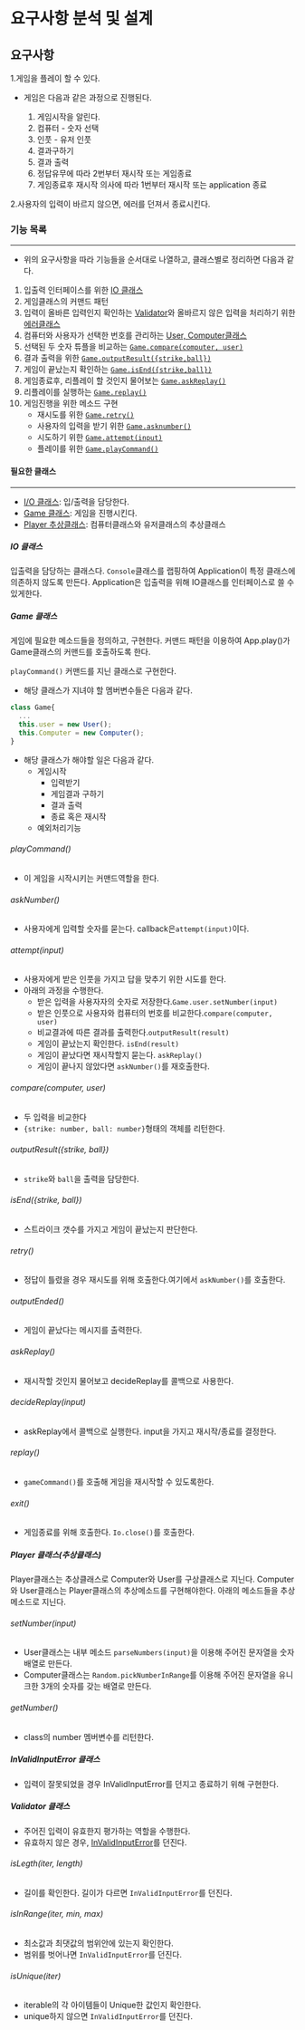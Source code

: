 # 요구사항 분석 및 설계

## 요구사항

1.게임을 플레이 할 수 있다.

- 게임은 다음과 같은 과정으로 진행된다.

  1. 게임시작을 알린다.
  2. 컴퓨터 - 숫자 선택
  3. 인풋 - 유저 인풋
  4. 결과구하기
  5. 결과 출력
  6. 정답유무에 따라 2번부터 재시작 또는 게임종료
  7. 게임종료후 재시작 의사에 따라 1번부터 재시작 또는 application 종료

2.사용자의 입력이 바르지 않으면, 에러를 던져서 종료시킨다.

### 기능 목록

---

- 위의 요구사항을 따라 기능들을 순서대로 나열하고, 클래스별로 정리하면 다음과 같다.

1. 입출력 인터페이스를 위한 [IO 클래스](#io-클래스)
2. 게임클래스의 커맨드 패턴
3. 입력이 올바른 입력인지 확인하는 [Validator](#validator-클래스)와 올바르지 않은 입력을 처리하기 위한 [에러클래스](#invalidinputerror-클래스)
4. 컴퓨터와 사용자가 선택한 번호를 관리하는 [User, Computer클래스](#player-클래스추상클래스)
5. 선택된 두 숫자 튜플을 비교하는 [`Game.compare(computer, user)`](#comparecomputer-user)
6. 결과 출력을 위한 [`Game.outputResult({strike,ball})`](#outputresultstrike-ball)
7. 게임이 끝났는지 확인하는 [`Game.isEnd({strike,ball})`](#isendstrike-ball)
8. 게임종료후, 리플레이 할 것인지 물어보는 [`Game.askReplay()`](#askreplay)
9. 리플레이를 실행하는 [`Game.replay()`](#replay)
10. 게임진행을 위한 메소드 구현
    - 재시도를 위한 [`Game.retry()`](#retry)
    - 사용자의 입력을 받기 위한 [`Game.asknumber()`](#asknumber)
    - 시도하기 위한 [`Game.attempt(input)`](#attemptinput)
    - 플레이를 위한 [`Game.playCommand()`](#playCommand)

#### 필요한 클래스

---

- [I/O 클래스](#io-클래스): 입/출력을 담당한다.
- [Game 클래스](#game-클래스): 게임을 진행시킨다.
- [Player 추상클래스](#player-클래스추상클래스): 컴퓨터클래스와 유저클래스의 추상클래스

##### IO 클래스

입출력을 담당하는 클래스다. `Console`클래스를 랩핑하여 Application이 특정 클래스에 의존하지 않도록 만든다. Application은 입출력을 위해 IO클래스를 인터페이스로 쓸 수 있게한다.

##### Game 클래스

게임에 필요한 메소드들을 정의하고, 구현한다.
커맨드 패턴을 이용하여 App.play()가 Game클래스의  커맨드를 호출하도록 한다.

`playCommand()` 커맨드를 지닌 클래스로 구현한다.

- 해당 클래스가 지녀야 할 멤버변수들은 다음과 같다.

```js
class Game{
  ...
  this.user = new User();
  this.Computer = new Computer();
}
```

- 해당 클래스가 해야할 일은 다음과 같다.
  - 게임시작
    - 입력받기
    - 게임결과 구하기
    - 결과 출력
    - 종료 혹은 재시작
  - 예외처리기능
  
###### playCommand()

- 이 게임을 시작시키는 커맨드역할을 한다.

###### askNumber()

- 사용자에게 입력할 숫자를 묻는다. callback은`attempt(input)`이다.

###### attempt(input)

- 사용자에게 받은 인풋을 가지고 답을 맞추기 위한 시도를 한다.
- 아래의 과정을 수행한다.
  - 받은 입력을 사용자자의 숫자로 저장한다.`Game.user.setNumber(input)`
  - 받은 인풋으로 사용자와 컴퓨터의 번호를 비교한다.`compare(computer, user)`
  - 비교결과에 따른 결과를 출력한다.`outputResult(result)`
  - 게임이 끝났는지 확인한다. `isEnd(result)`
  - 게임이 끝났다면 재시작할지 묻는다. `askReplay()`
  - 게임이 끝나지 않았다면 `askNumber()`를 재호출한다.

###### compare(computer, user)

- 두 입력을 비교한다
- `{strike: number, ball: number}`형태의 객체를 리턴한다.

###### outputResult({strike, ball})

- `strike`와 `ball`을 출력을 담당한다.

###### isEnd({strike, ball})

- 스트라이크 갯수를 가지고 게임이 끝났는지 판단한다.

###### retry()

- 정답이 틀렸을 경우 재시도를 위해 호출한다.여기에서 `askNumber()`를 호출한다.

###### outputEnded()

- 게임이 끝났다는 메시지를 출력한다.

###### askReplay()

- 재시작할 것인지 물어보고 decideReplay를 콜백으로 사용한다.

###### decideReplay(input)

- askReplay에서 콜백으로 실행한다. input을 가지고 재시작/종료를 결정한다.

###### replay()

- `gameCommand()`를 호출해 게임을 재시작할 수 있도록한다.

###### exit()

- 게임종료를 위해 호출한다. `Io.close()`를 호출한다.

##### Player 클래스(추상클래스)

Player클래스는 추상클래스로 Computer와 User를 구상클래스로 지닌다. Computer와 User클래스는 Player클래스의 추상메소드를 구현해야한다. 아래의 메소드들을 추상메소드로 지닌다.

###### setNumber(input)

- User클래스는 내부 메소드 `parseNumbers(input)`을 이용해 주어진 문자열을 숫자배열로 만든다.
- Computer클래스는 `Random.pickNumberInRange`를 이용해 주어진 문자열을 유니크한 3개의 숫자를 갖는 배열로 만든다.

###### getNumber()

- class의 number 멤버변수를 리턴한다.

##### InValidInputError 클래스

- 입력이 잘못되었을 경우 InValidInputError를 던지고 종료하기 위해 구현한다.

##### Validator 클래스

- 주어진 입력이 유효한지 평가하는 역할을 수행한다.
- 유효하지 않은 경우, [InValidInputError](#invalidinputerror-클래스)를 던진다.

###### isLegth(iter, length)

- 길이를 확인한다. 길이가 다르면 `InValidInputError`를 던진다.

###### isInRange(iter, min, max)

- 최소값과 최댓값의 범위안에 있는지 확인한다.
- 범위를 벗어나면 `InValidInputError`를 던진다.

###### isUnique(iter)

- iterable의 각 아이템들이 Unique한 값인지 확인한다.
- unique하지 않으면 `InValidInputError`를 던진다.
